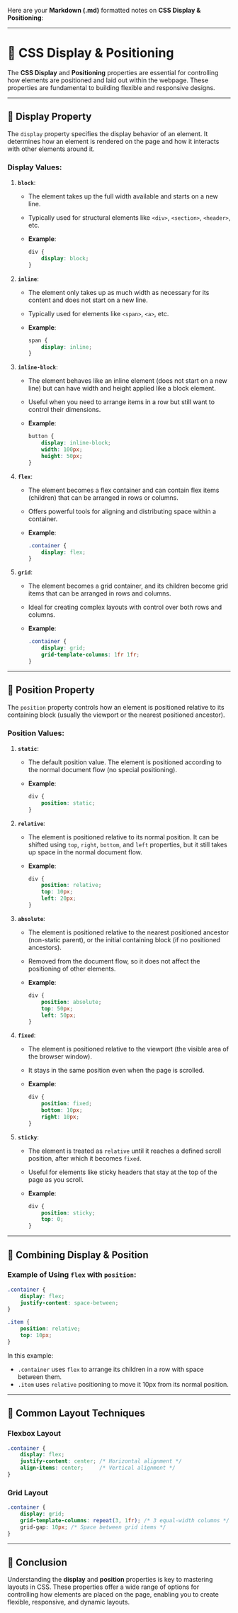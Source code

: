 Here are your **Markdown (.md)** formatted notes on **CSS Display & Positioning**:

---

# 📝 CSS Display & Positioning

The **CSS Display** and **Positioning** properties are essential for controlling how elements are positioned and laid out within the webpage. These properties are fundamental to building flexible and responsive designs.

---

## 🔹 **Display Property**

The `display` property specifies the display behavior of an element. It determines how an element is rendered on the page and how it interacts with other elements around it.

### **Display Values**:

1. **`block`**:

   * The element takes up the full width available and starts on a new line.
   * Typically used for structural elements like `<div>`, `<section>`, `<header>`, etc.
   * **Example**:

     ```css
     div {
         display: block;
     }
     ```

2. **`inline`**:

   * The element only takes up as much width as necessary for its content and does not start on a new line.
   * Typically used for elements like `<span>`, `<a>`, etc.
   * **Example**:

     ```css
     span {
         display: inline;
     }
     ```

3. **`inline-block`**:

   * The element behaves like an inline element (does not start on a new line) but can have width and height applied like a block element.
   * Useful when you need to arrange items in a row but still want to control their dimensions.
   * **Example**:

     ```css
     button {
         display: inline-block;
         width: 100px;
         height: 50px;
     }
     ```

4. **`flex`**:

   * The element becomes a flex container and can contain flex items (children) that can be arranged in rows or columns.
   * Offers powerful tools for aligning and distributing space within a container.
   * **Example**:

     ```css
     .container {
         display: flex;
     }
     ```

5. **`grid`**:

   * The element becomes a grid container, and its children become grid items that can be arranged in rows and columns.
   * Ideal for creating complex layouts with control over both rows and columns.
   * **Example**:

     ```css
     .container {
         display: grid;
         grid-template-columns: 1fr 1fr;
     }
     ```

---

## 🔹 **Position Property**

The `position` property controls how an element is positioned relative to its containing block (usually the viewport or the nearest positioned ancestor).

### **Position Values**:

1. **`static`**:

   * The default position value. The element is positioned according to the normal document flow (no special positioning).
   * **Example**:

     ```css
     div {
         position: static;
     }
     ```

2. **`relative`**:

   * The element is positioned relative to its normal position. It can be shifted using `top`, `right`, `bottom`, and `left` properties, but it still takes up space in the normal document flow.
   * **Example**:

     ```css
     div {
         position: relative;
         top: 10px;
         left: 20px;
     }
     ```

3. **`absolute`**:

   * The element is positioned relative to the nearest positioned ancestor (non-static parent), or the initial containing block (if no positioned ancestors).
   * Removed from the document flow, so it does not affect the positioning of other elements.
   * **Example**:

     ```css
     div {
         position: absolute;
         top: 50px;
         left: 50px;
     }
     ```

4. **`fixed`**:

   * The element is positioned relative to the viewport (the visible area of the browser window).
   * It stays in the same position even when the page is scrolled.
   * **Example**:

     ```css
     div {
         position: fixed;
         bottom: 10px;
         right: 10px;
     }
     ```

5. **`sticky`**:

   * The element is treated as `relative` until it reaches a defined scroll position, after which it becomes `fixed`.
   * Useful for elements like sticky headers that stay at the top of the page as you scroll.
   * **Example**:

     ```css
     div {
         position: sticky;
         top: 0;
     }
     ```

---

## 🔹 **Combining Display & Position**

### Example of Using `flex` with `position`:

```css
.container {
    display: flex;
    justify-content: space-between;
}

.item {
    position: relative;
    top: 10px;
}
```

In this example:

* `.container` uses `flex` to arrange its children in a row with space between them.
* `.item` uses `relative` positioning to move it 10px from its normal position.

---

## 🔹 **Common Layout Techniques**

### Flexbox Layout

```css
.container {
    display: flex;
    justify-content: center; /* Horizontal alignment */
    align-items: center;     /* Vertical alignment */
}
```

### Grid Layout

```css
.container {
    display: grid;
    grid-template-columns: repeat(3, 1fr); /* 3 equal-width columns */
    grid-gap: 10px; /* Space between grid items */
}
```

---

## 🔹 **Conclusion**

Understanding the **display** and **position** properties is key to mastering layouts in CSS. These properties offer a wide range of options for controlling how elements are placed on the page, enabling you to create flexible, responsive, and dynamic layouts.
